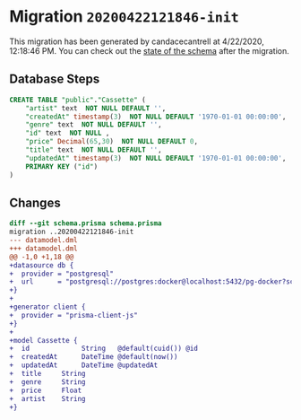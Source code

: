 # Migration `20200422121846-init`

This migration has been generated by candacecantrell at 4/22/2020, 12:18:46 PM.
You can check out the [state of the schema](./schema.prisma) after the migration.

## Database Steps

```sql
CREATE TABLE "public"."Cassette" (
    "artist" text  NOT NULL DEFAULT '',
    "createdAt" timestamp(3)  NOT NULL DEFAULT '1970-01-01 00:00:00',
    "genre" text  NOT NULL DEFAULT '',
    "id" text  NOT NULL ,
    "price" Decimal(65,30)  NOT NULL DEFAULT 0,
    "title" text  NOT NULL DEFAULT '',
    "updatedAt" timestamp(3)  NOT NULL DEFAULT '1970-01-01 00:00:00',
    PRIMARY KEY ("id")
) 
```

## Changes

```diff
diff --git schema.prisma schema.prisma
migration ..20200422121846-init
--- datamodel.dml
+++ datamodel.dml
@@ -1,0 +1,18 @@
+datasource db {
+  provider = "postgresql"
+  url      = "postgresql://postgres:docker@localhost:5432/pg-docker?schema=public"
+}
+
+generator client {
+  provider = "prisma-client-js"
+}
+
+model Cassette {
+  id             String   @default(cuid()) @id
+  createdAt      DateTime @default(now())
+  updatedAt      DateTime @updatedAt
+  title     String
+  genre     String
+  price     Float
+  artist    String
+}
```


